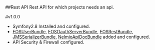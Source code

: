 ##Rest API
Rest API for which projects needs an api.

#v1.0.0

  - Symfony2.8 Installed and configured.
  - [FOSUserBundle](https://github.com/FriendsOfSymfony/FOSUserBundle), [FOSOauthServerBundle](https://github.com/FriendsOfSymfony/FOSOAuthServerBundle), [FOSRestBundle](https://github.com/FriendsOfSymfony/FOSRestBundle), [JMSSerializerBundle](https://github.com/schmittjoh/JMSSerializerBundle), [NelmioApiDocBundle](https://github.com/nelmio/NelmioApiDocBundle) added and configured.
  - API Security & Firewall configured.

